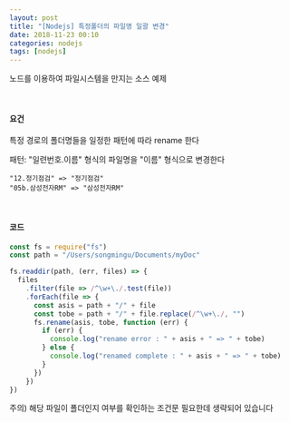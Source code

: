 ```yaml
---
layout: post
title: "[Nodejs] 특정폴더의 파일명 일괄 변경"
date: 2018-11-23 00:10
categories: nodejs
tags: [nodejs]
---
```


노드를 이용하여 파일시스템을 만지는 소스 예제

<br>

#### 요건

특정 경로의 폴더명들을 일정한 패턴에 따라 rename 한다

패턴: "일련번호.이름" 형식의 파일명을 "이름" 형식으로 변경한다

```
"12.정기점검" => "정기점검"
"05b.삼성전자RM" => "삼성전자RM"
```

<br>

#### 코드

```javascript
const fs = require("fs")
const path = "/Users/songmingu/Documents/myDoc"

fs.readdir(path, (err, files) => {
  files
    .filter(file => /^\w+\./.test(file))
    .forEach(file => {
      const asis = path + "/" + file
      const tobe = path + "/" + file.replace(/^\w+\./, "")
      fs.rename(asis, tobe, function (err) {
        if (err) {
          console.log("rename error : " + asis + " => " + tobe)
        } else {
          console.log("renamed complete : " + asis + " => " + tobe)
        }
      })
    })
})
```

주의) 해당 파일이 폴더인지 여부를 확인하는 조건문 필요한데 생략되어 있습니다
